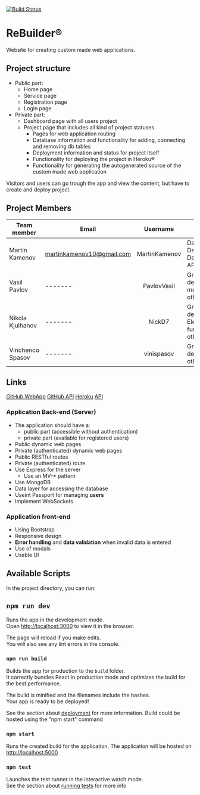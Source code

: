 [![Build Status](https://dev.azure.com/martinkamenov10/ReBuilder/_apis/build/status/MartinKamenov.ReBuilder?branchName=master)](https://dev.azure.com/martinkamenov10/ReBuilder/_build/latest?definitionId=2&branchName=master)

# ReBuilder®
Website for creating custom made web applications.

## Project structure
- Public part:
  - Home page
  - Service page
  - Registration page
  - Login page
- Private part:
  - Dashboard page with all users project
  - Project page that includes all kind of project statuses
    - Pages for web application routing
    - Database information and functionality for adding, connecting and removing db tables
    - Deployment information and status for project itself
    - Functionality for deploying the project in Heroku®
    - Functionality for generating the autogenerated source of the custom made web application

Visitors and users can go trough the app and view the content, but have to create and deploy project.

## Project Members

| Team member         | Email                       | Username          |    Tasks                                              |
| ------------        | -------                     | :------:          | -------------------------                             |
| Martin Kamenov      | martinkamenov10@gmail.com   | MartinKamenov     | Database, Design, Deployment, API, other              |
| Vasil Pavlov        | -------                     | PavlovVasil       | Graphic design, DB models,  other                     |
| Nikola Kjulhanov    | -------                     | NickD7            | Graphic design, Elements functionality, other         |
| Vinchenco Spasov    | -------                     | vinispasov        | Graphic design, other                                 |

## Links

[GitHub WebApp](https://github.com/MartinKamenov/ReBuilder)
[GitHub API](https://github.com/MartinKamenov/ReBuilder-API)
[Heroku](https://reactbuilder.herokuapp.com/)
[API](https://github.com/MartinKamenov/ReBuilder-API)

### Application Back-end (Server)

- The application should have a:
    - public part (accessible without authentication)
    - private part (available for registered users)
- Public dynamic web pages
- Private (authenticated) dynamic web pages
- Public RESTful routes
- Private (authenticated) route
- Use Express for the server
    - Use an MV-* pattern
- Use MongoDB
- Data layer for accessing the database
- Useint Passport for managing **users**
- Implement WebSockets

### Application front-end

- Using Bootstrap
- Responsive design
- **Error handling** and **data validation** when invalid data is entered
- Use of modals
- Usable UI

## Available Scripts

In the project directory, you can run:

## `npm run dev`

Runs the app in the development mode.<br>
Open [http://localhost:3000](http://localhost:3000) to view it in the browser.

The page will reload if you make edits.<br>
You will also see any lint errors in the console.

### `npm run build`

Builds the app for production to the `build` folder.<br>
It correctly bundles React in production mode and optimizes the build for the best performance.

The build is minified and the filenames include the hashes.<br>
Your app is ready to be deployed!

See the section about [deployment](https://facebook.github.io/create-react-app/docs/deployment) for more information.
Build could be hosted using the "npm start" command

### `npm start`

Runs the created build for the application.
The application will be hosted on [http://localhost:5000](http://localhost:5000)

### `npm test`

Launches the test runner in the interactive watch mode.<br>
See the section about [running tests](https://facebook.github.io/create-react-app/docs/running-tests) for more info

